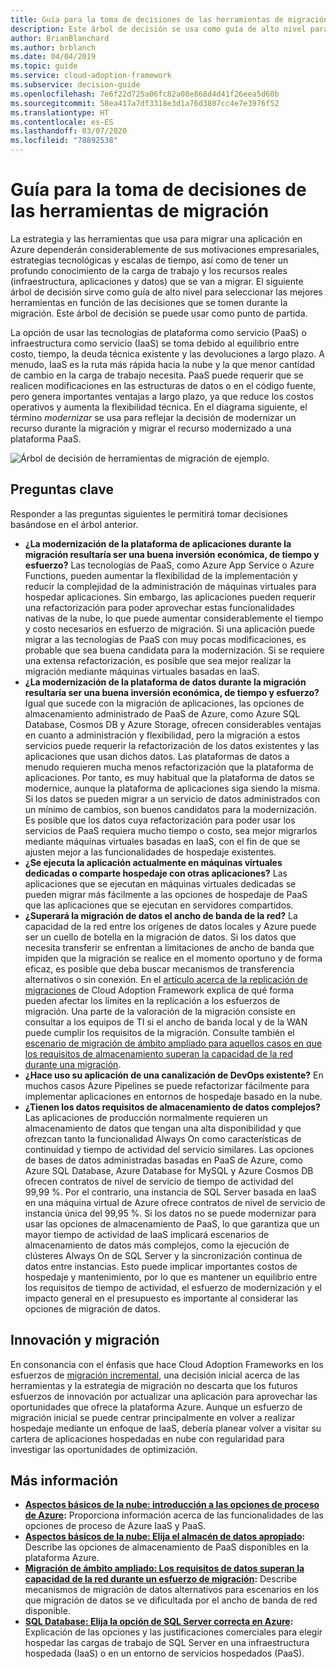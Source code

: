 ```yaml
---
title: Guía para la toma de decisiones de las herramientas de migración
description: Este árbol de decisión se usa como guía de alto nivel para seleccionar las mejores herramientas en función de las decisiones que tome durante la migración.
author: BrianBlanchard
ms.author: brblanch
ms.date: 04/04/2019
ms.topic: guide
ms.service: cloud-adoption-framework
ms.subservice: decision-guide
ms.openlocfilehash: 7e6f22d725a06fc82a08e868d4d41f26eea5d60b
ms.sourcegitcommit: 58ea417a7df3318e3d1a76d3807cc4e7e3976f52
ms.translationtype: HT
ms.contentlocale: es-ES
ms.lasthandoff: 03/07/2020
ms.locfileid: "78892538"
---
```

# <a name="migration-tools-decision-guide"></a>Guía para la toma de decisiones de las herramientas de migración

La estrategia y las herramientas que usa para migrar una aplicación en Azure dependerán considerablemente de sus motivaciones empresariales, estrategias tecnológicas y escalas de tiempo, así como de tener un profundo conocimiento de la carga de trabajo y los recursos reales (infraestructura, aplicaciones y datos) que se van a migrar. El siguiente árbol de decisión sirve como guía de alto nivel para seleccionar las mejores herramientas en función de las decisiones que se tomen durante la migración. Este árbol de decisión se puede usar como punto de partida.

La opción de usar las tecnologías de plataforma como servicio (PaaS) o infraestructura como servicio (IaaS) se toma debido al equilibrio entre costo, tiempo, la deuda técnica existente y las devoluciones a largo plazo. A menudo, IaaS es la ruta más rápida hacia la nube y la que menor cantidad de cambio en la carga de trabajo necesita. PaaS puede requerir que se realicen modificaciones en las estructuras de datos o en el código fuente, pero genera importantes ventajas a largo plazo, ya que reduce los costos operativos y aumenta la flexibilidad técnica. En el diagrama siguiente, el término _modernizar_ se usa para reflejar la decisión de modernizar un recurso durante la migración y migrar el recurso modernizado a una plataforma PaaS.

![Árbol de decisión de herramientas de migración de ejemplo.](../../_images/migrate/migration-tools-decision-tree.png)

## <a name="key-questions"></a>Preguntas clave

Responder a las preguntas siguientes le permitirá tomar decisiones basándose en el árbol anterior.

- **¿La modernización de la plataforma de aplicaciones durante la migración resultaría ser una buena inversión económica, de tiempo y esfuerzo?** Las tecnologías de PaaS, como Azure App Service o Azure Functions, pueden aumentar la flexibilidad de la implementación y reducir la complejidad de la administración de máquinas virtuales para hospedar aplicaciones. Sin embargo, las aplicaciones pueden requerir una refactorización para poder aprovechar estas funcionalidades nativas de la nube, lo que puede aumentar considerablemente el tiempo y costo necesarios en esfuerzo de migración. Si una aplicación puede migrar a las tecnologías de PaaS con muy pocas modificaciones, es probable que sea buena candidata para la modernización. Si se requiere una extensa refactorización, es posible que sea mejor realizar la migración mediante máquinas virtuales basadas en IaaS.
- **¿La modernización de la plataforma de datos durante la migración resultaría ser una buena inversión económica, de tiempo y esfuerzo?** Igual que sucede con la migración de aplicaciones, las opciones de almacenamiento administrado de PaaS de Azure, como Azure SQL Database, Cosmos DB y Azure Storage, ofrecen considerables ventajas en cuanto a administración y flexibilidad, pero la migración a estos servicios puede requerir la refactorización de los datos existentes y las aplicaciones que usan dichos datos. Las plataformas de datos a menudo requieren mucha menos refactorización que la plataforma de aplicaciones. Por tanto, es muy habitual que la plataforma de datos se modernice, aunque la plataforma de aplicaciones siga siendo la misma. Si los datos se pueden migrar a un servicio de datos administrados con un mínimo de cambios, son buenos candidatos para la modernización. Es posible que los datos cuya refactorización para poder usar los servicios de PaaS requiera mucho tiempo o costo, sea mejor migrarlos mediante máquinas virtuales basadas en IaaS, con el fin de que se ajusten mejor a las funcionalidades de hospedaje existentes.
- **¿Se ejecuta la aplicación actualmente en máquinas virtuales dedicadas o comparte hospedaje con otras aplicaciones?** Las aplicaciones que se ejecutan en máquinas virtuales dedicadas se pueden migrar más fácilmente a las opciones de hospedaje de PaaS que las aplicaciones que se ejecutan en servidores compartidos.
- **¿Superará la migración de datos el ancho de banda de la red?** La capacidad de la red entre los orígenes de datos locales y Azure puede ser un cuello de botella en la migración de datos. Si los datos que necesita transferir se enfrentan a limitaciones de ancho de banda que impiden que la migración se realice en el momento oportuno y de forma eficaz, es posible que deba buscar mecanismos de transferencia alternativos o sin conexión. En el [artículo acerca de la replicación de migraciones](../../migrate/migration-considerations/migrate/replicate.md#replication-risks---physics-of-replication) de Cloud Adoption Framework explica de qué forma pueden afectar los límites en la replicación a los esfuerzos de migración. Una parte de la valoración de la migración consiste en consultar a los equipos de TI si el ancho de banda local y de la WAN puede cumplir los requisitos de la migración. Consulte también el [escenario de migración de ámbito ampliado para aquellos casos en que los requisitos de almacenamiento superan la capacidad de la red durante una migración](../../migrate/azure-best-practices/network-capacity-exceeded.md#suggested-prerequisites).
- **¿Hace uso su aplicación de una canalización de DevOps existente?** En muchos casos Azure Pipelines se puede refactorizar fácilmente para implementar aplicaciones en entornos de hospedaje basado en la nube.
- **¿Tienen los datos requisitos de almacenamiento de datos complejos?** Las aplicaciones de producción normalmente requieren un almacenamiento de datos que tengan una alta disponibilidad y que ofrezcan tanto la funcionalidad Always On como características de continuidad y tiempo de actividad del servicio similares. Las opciones de bases de datos administradas basadas en PaaS de Azure, como Azure SQL Database, Azure Database for MySQL y Azure Cosmos DB ofrecen contratos de nivel de servicio de tiempo de actividad del 99,99 %. Por el contrario, una instancia de SQL Server basada en IaaS en una máquina virtual de Azure ofrece contratos de nivel de servicio de instancia única del 99,95 %. Si los datos no se puede modernizar para usar las opciones de almacenamiento de PaaS, lo que garantiza que un mayor tiempo de actividad de IaaS implicará escenarios de almacenamiento de datos más complejos, como la ejecución de clústeres Always On de SQL Server y la sincronización continua de datos entre instancias. Esto puede implicar importantes costos de hospedaje y mantenimiento, por lo que es mantener un equilibrio entre los requisitos de tiempo de actividad, el esfuerzo de modernización y el impacto general en el presupuesto es importante al considerar las opciones de migración de datos.

## <a name="innovation-and-migration"></a>Innovación y migración

En consonancia con el énfasis que hace Cloud Adoption Frameworks en los esfuerzos de [migración incremental](../../migrate/index.md#migration-implementation), una decisión inicial acerca de las herramientas y la estrategia de migración no descarta que los futuros esfuerzos de innovación por actualizar una aplicación para aprovechar las oportunidades que ofrece la plataforma Azure. Aunque un esfuerzo de migración inicial se puede centrar principalmente en volver a realizar hospedaje mediante un enfoque de IaaS, debería planear volver a visitar su cartera de aplicaciones hospedadas en nube con regularidad para investigar las oportunidades de optimización.

## <a name="learn-more"></a>Más información

- **[Aspectos básicos de la nube: introducción a las opciones de proceso de Azure](https://docs.microsoft.com/azure/architecture/guide/technology-choices/compute-overview):** Proporciona información acerca de las funcionalidades de las opciones de proceso de Azure IaaS y PaaS.
- **[Aspectos básicos de la nube: Elija el almacén de datos apropiado](https://docs.microsoft.com/azure/architecture/guide/technology-choices/data-store-overview):** Describe las opciones de almacenamiento de PaaS disponibles en la plataforma Azure.
- **[Migración de ámbito ampliado: Los requisitos de datos superan la capacidad de la red durante un esfuerzo de migración](../../migrate/azure-best-practices/network-capacity-exceeded.md):** Describe mecanismos de migración de datos alternativos para escenarios en los que migración de datos se ve dificultada por el ancho de banda de red disponible.
- **[SQL Database: Elija la opción de SQL Server correcta en Azure](https://docs.microsoft.com/azure/sql-database/sql-database-paas-vs-sql-server-iaas#business-motivations-for-choosing-databases-managed-instances-or-sql-virtual-machines):** Explicación de las opciones y las justificaciones comerciales para elegir hospedar las cargas de trabajo de SQL Server en una infraestructura hospedada (IaaS) o en un entorno de servicios hospedados (PaaS).
